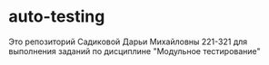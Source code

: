 # auto-testing
Это репозиторий Садиковой Дарьи Михайловны 221-321 для выполнения заданий по дисциплине "Модульное тестирование" 
